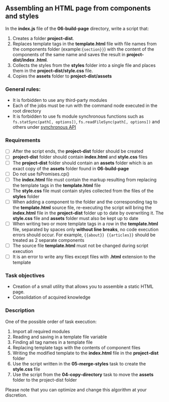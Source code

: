 ## Assembling an HTML page from components and styles

In the **index.js** file of the **06-build-page** directory, write a script that:
1. Creates a folder **project-dist**.
2. Replaces template tags in the **template.html** file with file names from the components folder (example:```{section}}```) with the content of the components of the same name and saves the result in **project-dist/index .html**.
3. Collects the styles from the **styles** folder into a single file and places them in the **project-dist/style.css** file.
4. Copies the **assets** folder to **project-dist/assets**


### General rules:

- It is forbidden to use any third-party modules
- Each of the jobs must be run with the command node <job folder name> executed in the root directory
- It is forbidden to use fs module synchronous functions such as ```fs.statSync(path[, options])```,
```fs.readFileSync(path[, options])``` and others under [synchronous API](https://nodejs.org/api/fs.html#fs_synchronous_api)

### Requirements
- [ ] After the script ends, the **project-dist** folder should be created
- [ ] **project-dist** folder should contain **index.html** and **style.css** files
- [ ] The **project-dist** folder should contain an **assets** folder which is an exact copy of the **assets** folder found in **06-build-page**
- [ ] Do not use fsPromises.cp()
- [ ] The **index.html** file must contain the markup resulting from replacing the template tags in the **template.html** file
- [ ] The **style.css** file must contain styles collected from the files of the **styles** folder
- [ ] When adding a component to the folder and the corresponding tag to the **template.html** source file, re-executing the script will bring the **index.html** file in the **project-dist** folder up to date by overwriting it. The **style.css** file and **assets** folder must also be kept up to date
- [ ] When writing two or more template tags in a row in the **template.html** file, separated by spaces only **without line breaks**, no code execution errors should occur. For example, `{{about}} {{articles}}` should be treated as 2 separate components
- [ ] The source file **template.html** must not be changed during script execution
- [ ] It is an error to write any files except files with **.html** extension to the template
### Task objectives

- Creation of a small utility that allows you to assemble a static HTML page.
- Consolidation of acquired knowledge

### Description

One of the possible order of task execution:

1. Import all required modules
2. Reading and saving in a template file variable
3. Finding all tag names in a template file
4. Replacing template tags with the contents of component files
5. Writing the modified template to the **index.html** file in the **project-dist** folder
6. Use the script written in the **05-merge-styles** task to create the **style.css** file
7. Use the script from the **04-copy-directory** task to move the **assets** folder to the project-dist folder

Please note that you can optimize and change this algorithm at your discretion.
